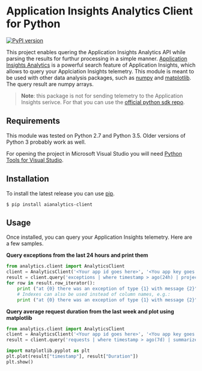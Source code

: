 # Application Insights Analytics Client for Python #

[![PyPI version](https://badge.fury.io/py/aianalytics-client.svg)](https://badge.fury.io/py/aianalytics-client)

This project enables quering the Application Insights Analytics API while parsing the results for furthur processing in a simple manner. [Application Insights Analytics](https://docs.microsoft.com/en-us/azure/application-insights/app-insights-analytics) is a powerful search feature of Application Insights, which allows to query your Applciation Insights telemetry.
This module is meant to be used with other data analysis packages, such as [numpy](http://www.numpy.org/) and [matplotlib](http://matplotlib.org/). The query result are numpy arrays.

>**Note**: this package is not for sending telemetry to the Application Insights serivce. For that you can use the [official python sdk repo](https://github.com/Microsoft/ApplicationInsights-Python).


## Requirements ##

This module was tested on Python 2.7 and Python 3.5. Older versions of Python 3 probably work as well. 

For opening the project in Microsoft Visual Studio you will need [Python Tools for Visual Studio](http://pytools.codeplex.com/).

## Installation ##

To install the latest release you can use [pip](http://www.pip-installer.org/).

```
$ pip install aianalytics-client
```

## Usage ##

Once installed, you can query your Application Insights telemetry. Here are a few samples.

**Query exceptions from the last 24 hours and print them**
```python
from analytics.client import AnalyticsClient
client = AnalyticsClient('<Your app id goes here>', '<You app key goes here>')
result = client.query('exceptions | where timestamp > ago(24h) | project timestamp, type, outerMessage') 
for row in result.row_iterator():
    print ("at {0} there was an exception of type {1} with message {2}".format(row['timestamp'], row['type'], row['outerMessage']))
    # Indexes can also be used instead of column names, e.g.:
    print ("at {0} there was an exception of type {1} with message {2}".format(row[0], row[1], row[2]))
```

**Query average request duration from the last week and plot using matplotlib**
```python
from analytics.client import AnalyticsClient
client = AnalyticsClient('<Your app id goes here>', '<You app key goes here>')
result = client.query('requests | where timestamp > ago(7d) | summarize Duration = avg(duration/1000) by bin(timestamp, 1h) | order by timestamp asc') 

import matplotlib.pyplot as plt
plt.plot(result["timestamp"], result["Duration"])
plt.show()
```

